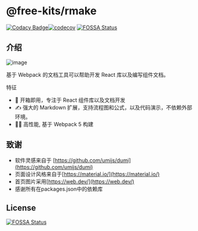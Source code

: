 # @free-kits/rmake

[![Codacy Badge](https://api.codacy.com/project/badge/Grade/b4cae52220c4433a8d8b813cf50433ad)](https://app.codacy.com/gh/free-kits/doc?utm_source=github.com&utm_medium=referral&utm_content=free-kits/doc&utm_campaign=Badge_Grade)[![codecov](https://codecov.io/gh/free-kits/dt-doc/branch/canary/graph/badge.svg?token=ZX8NIV3186)](https://codecov.io/gh/free-kits/dt-doc)
[![FOSSA Status](https://app.fossa.com/api/projects/git%2Bgithub.com%2Ffree-kits%2Fdt-doc.svg?type=shield)](https://app.fossa.com/projects/git%2Bgithub.com%2Ffree-kits%2Fdt-doc?ref=badge_shield)

## 介绍

![image](https://user-images.githubusercontent.com/24241052/105259633-2908e380-5bc7-11eb-871c-b31ee5ffe49b.png)

基于 Webpack 的文档工具可以帮助开发 React 库以及编写组件文档。

特征

- 🌈 开箱即用，专注于 React 组件库以及文档开发
- ✍ 强大的 Markdown 扩展，支持流程图和公式，以及代码演示，不依赖外部环境。
- 🐱‍🏍 高性能, 基于 Webpack 5 构建

## 致谢

- 软件灵感来自于 [https://github.com/umijs/dumi](https://github.com/umijs/dumi)
- 页面设计风格来自于[https://material.io/](https://material.io/)
- 首页图片采用[https://web.dev/](https://web.dev/)
- 感谢所有在packages.json中的依赖库

## License

[![FOSSA Status](https://app.fossa.com/api/projects/git%2Bgithub.com%2Ffree-kits%2Fdt-doc.svg?type=large)](https://app.fossa.com/projects/git%2Bgithub.com%2Ffree-kits%2Fdt-doc?ref=badge_large)
